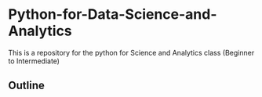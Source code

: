 # Python-for-Data-Science-and-Analytics
This is a repository for the python for  Science and Analytics class (Beginner to Intermediate) 

## Outline


